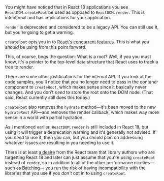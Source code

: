 You might have noticed that in React 18 applications you see `ReactDOM.createRoot` be used as opposed to `ReactDOM.render`. This is intentional and has implications for your application.

`render` is deprecated and considered to be a legacy API. You can still use it, but you're going to get a warning.

`createRoot` opts you in to [React's concurrent features](Concurrent%20features%7CReact's%20concurrent%20features.md). This is what you _should_ be using from this point forward.

This, of course, begs the question: What is a root? Well, if you you must know, it's a pointer to the top-level data structure that React uses to track a tree to render.

There are some other justifications for the internal API. If you look at the code samples, you'll notice that you no longer need to pass in the contaner component to `createRoot`, which makes sense since it basically never changes. And you don't _need_ to store the root onto the DOM node. (That said, React currently still does this today.)

`createRoot` also removes the `hydrate` method—it's been moved to the new `hydrateRoot` API—and removes the render callback, which makes way more sense in a world with partial hydration.

As I mentioned earlier, `ReactDOM.render` is still included in React 18, but using it will trigger a deprecation warning and it's generally not advised. If you _need_ to use it, then you can, but you should plan on addressing whatever issues are resulting in you needing to use it.

There is at least [a desire](https://github.com/reactwg/react-18/discussions/5#discussioncomment-795681) from the React team that library authors who are targetting React 18 and later can just assume that you're using `createRoot` instead of `render`, so in addition to all of the other performance niceties—such as [Batching](Batching.md)— you run the risk of having incompatibility with the libraries that you use if you _don't_ opt in to using `createRoot`.